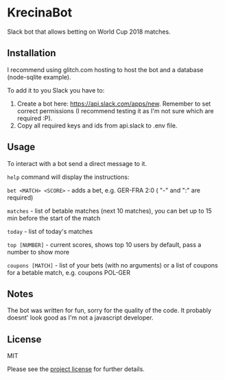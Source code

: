 # KrecinaBot

Slack bot that allows betting on World Cup 2018 matches. 

## Installation
I recommend using glitch.com hosting to host the bot and a database (node-sqlite example).

To add it to you Slack you have to:
1. Create a bot here: https://api.slack.com/apps/new. Remember to set correct permissions (I recommend testing it as I'm not sure which are required :P). 
2. Copy all required keys and ids from api.slack to .env file.

## Usage

To interact with a bot send a direct message to it.

`help` command will display the instructions:

`bet <MATCH> <SCORE>` - adds a bet, e.g. GER-FRA 2:0 ( \"-\" and \":\" are required)

`matches` - list of betable matches (next 10 matches), you can bet up to 15 min before the start of the match

`today` - list of today's matches

`top [NUMBER]` - current scores, shows top 10 users by default, pass a number to show more

`coupons [MATCH]` - list of your bets (with no arguments) or a list of coupons for a betable match, e.g. coupons POL-GER

## Notes
The bot was written for fun, sorry for the quality of the code. It probably doesnt' look good as I'm not a javascript developer.

## License

MIT

Please see the [project license](LICENSE.md) for further details.

